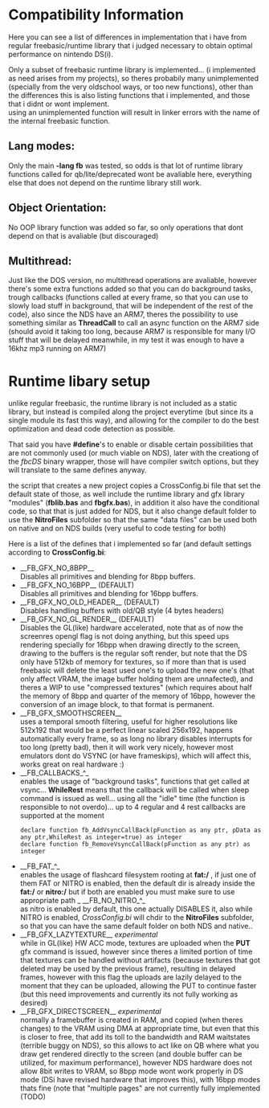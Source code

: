 # Compatibility Information
Here you can see a list of differences in implementation that i have from regular freebasic/runtime
library that i judged necessary to obtain optimal performance on nintendo DS(i).  

Only a subset of freebasic runtime library is implemented... (i implemented as need arises from my projects),
so theres probabily many unimplemented (specially from the very oldschool ways, or too new functions), 
other than the differences this is also listing functions that i implemented, and those that i didnt or wont implement.  
using an unimplemented function will result in linker errors with the name of the internal freebasic function.

## Lang modes:
Only the main **-lang fb** was tested, so odds is that lot of runtime library functions called for qb/lite/deprecated wont be avaliable here,
everything else that does not depend on the runtime library still work.
## Object Orientation:
No OOP library function was added so far, so only operations that dont depend on that is avaliable (but discouraged)
## Multithread:
Just like the DOS version, no multithread operations are avaliable, however there's some extra functions added so that you can do background tasks, trough callbacks (functions called at every frame, so that you can use to slowly load stuff in background, that will be independent of the rest of the code), also since the NDS have an ARM7, theres the possibility to use something similar as **ThreadCall** to call an async function on the ARM7 side (should avoid it taking too long, because ARM7 is responsible for many I/O stuff that will be delayed meanwhile, in my test it was enough to have a 16khz mp3 running on ARM7)

# Runtime libary setup
unlike regular freebasic, the runtime library is not included as a static library,
but instead is compiled along the project everytime (but since its a single module its fast this way), 
and allowing for the compiler to do the best optimization and dead code detection as possible.  

That said you have **#define**'s to enable or disable certain possibilities that are not commonly used (or much viable on NDS),
later with the creationg of the *fbcDS* binary wrapper, those will have compiler switch options, but they will translate to the same defines anyway.  

the script that creates a new project copies a CrossConfig.bi file that set the default state of those, 
as well include the runtime library and gfx library "modules" (**fblib.bas** and **fbgfx.bas**), 
in addition it also have the conditional code, so that that is just added for NDS, 
but it also change default folder to use the **NitroFiles** subfolder so that the same "data files" can be used
both on native and on NDS builds (very useful to code testing for both)  

Here is a list of the defines that i implemented so far (and default settings according to **CrossConfig.bi**:
- \_\_FB_GFX_NO_8BPP\_\_  
 Disables all primitives and blending for 8bpp buffers.
- \_\_FB_GFX_NO_16BPP\_\_  (DEFAULT)  
 Disables all primitives and blending for 16bpp buffers.
- \_\_FB_GFX_NO_OLD_HEADER\_\_  (DEFAULT)  
 Disables handling buffers with old/QB style (4 bytes headers)
- \_\_FB_GFX_NO_GL_RENDER\_\_  (DEFAULT)  
 Disables the GL(like) hardware accelerated, note that as of now the screenres opengl flag is not doing anything, but this speed ups rendering specially for 16bpp when drawing directly to the screen, drawing to the buffers is the regular soft render, but note that the DS only have 512kb of memory for textures, so if more than that is used freebasic will delete the least used one's to upload the new one's (that only affect VRAM, the image buffer holding them are unnafected), and theres a WIP to use "compressed textures" (which requires about half the memory of 8bpp and quarter of the memory of 16bpp, however the conversion of an image block, to that format is permanent.
- \_\_FB_GFX_SMOOTHSCREEN\_\_  
 uses a temporal smooth filtering, useful for higher resolutions like 512x192 that would be a perfect linear scaled 256x192, happens automatically every frame, so as long no library disables interrupts for too long (pretty bad), then it will work very nicely, however most emulators dont do VSYNC (or have frameskips), which will affect this, works great on real hardware :)
- \_\_FB_CALLBACKS\_^_  
 enables the usage of "background tasks", functions that get called at vsync... **WhileRest** means that the callback will be called when sleep command is issued as well... using all the "idle" time (the function is responsible to not overdo)... up to 4 regular and 4 rest callbacks are supported at the moment
  ```freebasic
  declare function fb_AddVsyncCallBack(pFunction as any ptr, pData as any ptr,WhileRest as integer=true) as integer
  declare function fb_RemoveVsyncCallBack(pFunction as any ptr) as integer
  ```
- \_\_FB_FAT\_^_  
 enables the usage of flashcard filesystem rooting at **fat:/** , if just one of them FAT or NITRO is enabled, then the default dir is already inside the **fat:/** or **nitro:/** but if both are enabled you must make sure to use appropriate path
_ \_\_FB_NO_NITRO\_^_  
 as nitro is enabled by default, this one actually DISABLES it, also while NITRO is enabled, *CrossConfig.bi* will chdir to the **NitroFiles** subfolder, so that you can have the same default folder on both NDS and native..
- \_\_FB_GFX_LAZYTEXTURE\_\_  _experimental_  
 while in GL(like) HW ACC mode, textures are uploaded when the **PUT** gfx command is issued, however since theres a limited portion of time that textures can be handled without artifacts (because textures that got deleted may be used by the previous frame), resulting in delayed frames, however with this flag the uploads are lazily delayed to the moment that they can be uploaded, allowing the PUT to continue faster (but this need improvements and currently its not fully working as desired)
- \_\_FB_GFX_DIRECTSCREEN\_\_ _experimental_  
 normally a framebuffer is created in RAM, and copied (when theres changes) to the VRAM using DMA at appropriate time, but even that this is closer to free, that add its toll to the bandwidth and RAM waitstates (terrible buggy on NDS), so this allows to act like on QB where what you draw get rendered directly to the screen (and double buffer can be utilized, for maximum performance), however NDS hardware does not allow 8bit writes to VRAM, so 8bpp mode wont work properly in DS mode (DSi have revised hardware that improves this), with 16bpp modes thats fine (note that "multiple pages" are not currently fully implemented (TODO)
 
